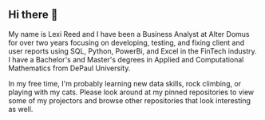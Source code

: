 ## Hi there 👋

My name is Lexi Reed and I have been a Business Analyst at  Alter Domus for over two years focusing on developing, testing, and fixing client and user reports using SQL, Python, PowerBi, and Excel in the FinTech industry. I have a Bachelor's and Master's degrees in Applied and Computational Mathematics from DePaul University. 

In my free time, I'm probably learning new data skills, rock climbing, or playing with my cats. Please look around at my pinned repositories to view some of my projectors and browse other repositories that look interesting as well.

<!--
**lreed2450/lreed2450** is a ✨ _special_ ✨ repository because its `README.md` (this file) appears on your GitHub profile.

Here are some ideas to get you started:

- 🔭 I’m currently working on ...
- 🌱 I’m currently learning ...
- 👯 I’m looking to collaborate on ...
- 🤔 I’m looking for help with ...
- 💬 Ask me about ...
- 📫 How to reach me: ...
- 😄 Pronouns: ...
- ⚡ Fun fact: ...
-->
